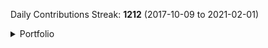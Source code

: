 Daily Contributions Streak: **1212** (2017-10-09 to 2021-02-01)

<details><summary>Portfolio</summary>

This is a list of some of the repos that I've done. Note that this isn't every repo, only some of the particularly relevant ones.

### Gamedev

* [Beowolf Engine](https://github.com/JarateKing/Beowolf-Engine)
* [0ngine](https://github.com/JarateKing/0ngine)
* [GDD Template](https://github.com/JarateKing/gdd-template)
* [Gamejam Entry](https://github.com/JarateKing/UPEISMCSS-GameJam-2020)

### Libraries

* [Fluassert](https://github.com/JarateKing/fluassert)
* [inline_tests](https://github.com/JarateKing/inline_tests)
* [Polymorph Lib](https://github.com/JarateKing/polymorph-lib)

### Game Modding

* [CleanTF2plus](https://github.com/JarateKing/CleanTF2plus)
* [TF2 Hud Reference](https://github.com/JarateKing/TF2-Hud-Reference)
* [BaseHud](https://github.com/JarateKing/BaseHud)
* [jarconfig](https://github.com/JarateKing/jarconfig)
* [jarconfig-csgo](https://github.com/JarateKing/jarconfig-csgo)
* [jarconfig-underlords](https://github.com/JarateKing/jarconfig-underlords)
* [jahud](https://github.com/JarateKing/jahud-tf2)
* [jxhud](https://github.com/JarateKing/jx-hud)

### Competitive Programming

* [Textbook](https://github.com/JarateKing/Competitive-Programming-Textbook)
* [Code Snippets](https://github.com/UPEISMCSCCC/Code)
* [Kattis Grind Setup](https://github.com/JarateKing/Kattis-Grind-Setup)

### Misc

* [Powershell Rainmeter](https://github.com/JarateKing/Powershell-Rainmeter)
* [Microbenchmarking Setup](https://github.com/JarateKing/microbenchmarking-setup)
* [Github Markdown Snippets](https://github.com/JarateKing/Github-Markdown-Snippets)
* [clDice](https://github.com/JarateKing/clDice)
* [Improved Github Commitgraph](https://github.com/JarateKing/Github-Commit-Graphs-Improved)
* [ForceTimerResolution](https://github.com/JarateKing/ForceTimerResolution)

</details>